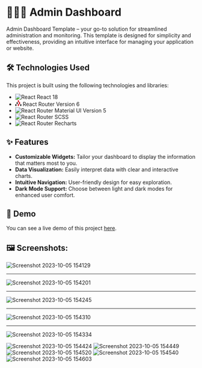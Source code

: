 # 👨🏻‍💻 Admin Dashboard

 Admin Dashboard Template – your go-to solution for streamlined administration and monitoring. This template is designed for simplicity and effectiveness, providing an intuitive interface for managing your application or website.

## 🛠️ Technologies Used

This project is built using the following technologies and libraries:
- <img src="https://upload.wikimedia.org/wikipedia/commons/a/a7/React-icon.svg" alt="React" width="16" height="16"> React 18
- <img src="https://raw.githubusercontent.com/UtkarshSinghChouhan/Gym_Website/80f0bd111c3c89659501b8282b409427a7c75147/screen-shots/react-router.svg" alt="React Router" width="16" height="16"> React Router Version 6
- <img src="https://github.com/Mayank-Singh-Chouhan/Entertainment-Hub/assets/84614961/3a575e59-e3ac-4324-b420-e032649f2f5b" alt="React Router" width="16" height="16"> Material UI Version 5
- <img src="https://github.com/Mayank-Singh-Chouhan/Dashboard-Template/assets/84614961/1a0eaa7a-411d-4900-9986-85c396761a83" alt="React Router" height="16"> SCSS
- <img src="https://github.com/Mayank-Singh-Chouhan/Dashboard-Template/assets/84614961/53d9601b-c591-4d4c-b4c6-e49ac897487b" alt="React Router" height="17"> Recharts

## ✨ Features
- **Customizable Widgets:** Tailor your dashboard to display the information that matters most to you.
- **Data Visualization:** Easily interpret data with clear and interactive charts.
- **Intuitive Navigation:** User-friendly design for easy exploration.
- **Dark Mode Support:** Choose between light and dark modes for enhanced user comfort.

## 🚀 Demo

You can see a live demo of this project [here](https://dashboard-template-pied.vercel.app/).


## 🖼️ Screenshots:

![Screenshot 2023-10-05 154129](https://github.com/Mayank-Singh-Chouhan/Dashboard-Template/assets/84614961/1d7e8042-a0a2-470f-a925-fb0e9837423d)
___
![Screenshot 2023-10-05 154201](https://github.com/Mayank-Singh-Chouhan/Dashboard-Template/assets/84614961/d0c154e1-de33-443f-b0f9-803289e8ae44)
___
![Screenshot 2023-10-05 154245](https://github.com/Mayank-Singh-Chouhan/Dashboard-Template/assets/84614961/4e19e534-e07d-4f18-92d8-7394bad0af68)
___
![Screenshot 2023-10-05 154310](https://github.com/Mayank-Singh-Chouhan/Dashboard-Template/assets/84614961/50022321-abc0-4343-a56f-d05a125a0f7d)
___
![Screenshot 2023-10-05 154334](https://github.com/Mayank-Singh-Chouhan/Dashboard-Template/assets/84614961/a24bf533-ce74-45bc-9380-4f8e3fe8c46c)

![Screenshot 2023-10-05 154424](https://github.com/Mayank-Singh-Chouhan/Dashboard-Template/assets/84614961/106b7571-9213-468b-8979-eebc9a795edc)
![Screenshot 2023-10-05 154449](https://github.com/Mayank-Singh-Chouhan/Dashboard-Template/assets/84614961/b6627c53-ebac-4361-b8d6-78728c0d2d6c)
![Screenshot 2023-10-05 154520](https://github.com/Mayank-Singh-Chouhan/Dashboard-Template/assets/84614961/4f33fac2-c723-4c00-bf8a-982fc523ac72)
![Screenshot 2023-10-05 154540](https://github.com/Mayank-Singh-Chouhan/Dashboard-Template/assets/84614961/6c84b667-1cc8-4860-a957-5729f115d80f)
![Screenshot 2023-10-05 154603](https://github.com/Mayank-Singh-Chouhan/Dashboard-Template/assets/84614961/a07ef9a2-fe82-4890-a8d0-5058a09a20d3)
